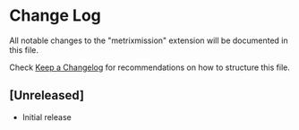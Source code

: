 # Change Log

All notable changes to the "metrixmission" extension will be documented in this file.

Check [Keep a Changelog](http://keepachangelog.com/) for recommendations on how to structure this file.

## [Unreleased]

- Initial release